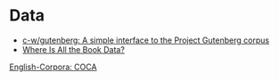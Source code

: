 # Data

* [c-w/gutenberg: A simple interface to the Project Gutenberg corpus](https://github.com/c-w/gutenberg)
* [Where Is All the Book Data?](https://www.publicbooks.org/where-is-all-the-book-data/)



[English-Corpora: COCA](https://www.english-corpora.org/coca/)
